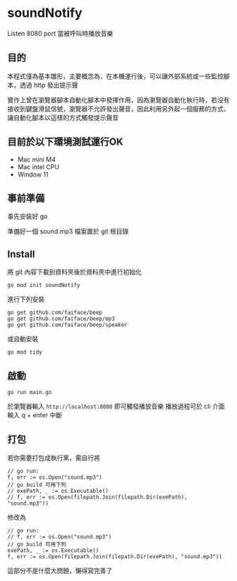 # soundNotify
Listen 8080 port 當被呼叫時播放音樂

## 目的
本程式僅為基本雛形，主要概念為，在本機運行後，可以讓外部系統或一些監控腳本，透過 http 發出提示聲

實作上曾在瀏覽器腳本自動化腳本中發揮作用，因為瀏覽器自動化執行時，若沒有接收到鍵盤滑鼠信號，瀏覽器不允許發出聲音，因此利用另外起一個服務的方式，讓自動化腳本以這樣的方式觸發提示聲音

## 目前於以下環境測試運行OK

- Mac mini M4
- Mac intel CPU
- Window 11

## 事前準備

事先安裝好 go

準備好一個 sound.mp3 檔案置於 git 根目錄

## Install

將 git 內容下載到資料夾後於資料夾中進行初始化
```shell
go mod init soundNotify
```

進行下列安裝
```
go get github.com/faiface/beep
go get github.com/faiface/beep/mp3
go get github.com/faiface/beep/speaker
```
或自動安裝
```
go mod tidy
```

## 啟動
```
go run main.go
```

於瀏覽器輸入 ```http://localhost:8080``` 即可觸發播放音樂
播放過程可於 cli 介面輸入 q + enter 中斷

## 打包

若你需要打包成執行黨，需自行將
```
// go run:
f, err := os.Open("sound.mp3")
// go build 可用下列
// exePath, _ := os.Executable()
// f, err := os.Open(filepath.Join(filepath.Dir(exePath), "sound.mp3"))
```
修改為
```
// go run:
// f, err := os.Open("sound.mp3")
// go build 可用下列
exePath, _ := os.Executable()
f, err := os.Open(filepath.Join(filepath.Dir(exePath), "sound.mp3"))
```

這部分不是什麼大問題，懶得寫完善了

